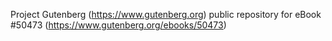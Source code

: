 Project Gutenberg (https://www.gutenberg.org) public repository for
eBook #50473 (https://www.gutenberg.org/ebooks/50473)
